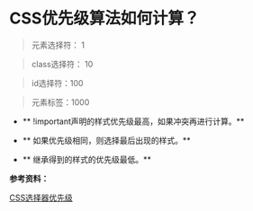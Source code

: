 # CSS优先级算法如何计算？

> 元素选择符： 1

> class选择符： 10

> id选择符：100

> 元素标签：1000

- ** !important声明的样式优先级最高，如果冲突再进行计算。**

- ** 如果优先级相同，则选择最后出现的样式。**

- ** 继承得到的样式的优先级最低。**

**参考资料：**

[CSS选择器优先级](css-ip.md)